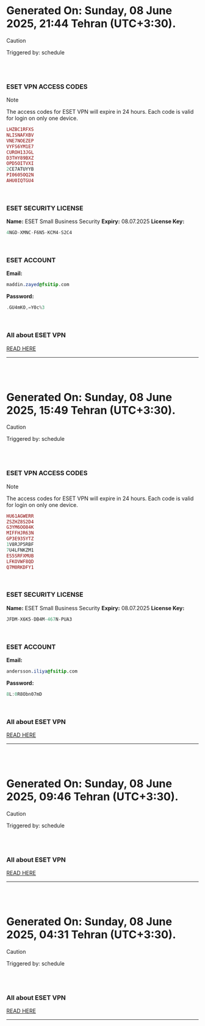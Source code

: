 # Generated On: Sunday, 08 June 2025, 21:44 Tehran (UTC+3:30).

> [!CAUTION]
> Triggered by: schedule

<br><br>

### ESET VPN ACCESS CODES

> [!NOTE]
> The access codes for ESET VPN will expire in 24 hours.
> Each code is valid for login on only one device.

```ruby
LHZBC1RFXS
NLISNAFXBV
VNE7NOEZEP
VYFS6YM1E7
CUROH13JGL
D3THY89BXZ
OPD5OITVXI
2CE7ATUYYB
PI0605OQ2N
AHU0IQTGU4
```

<br>

### ESET SECURITY LICENSE

**Name:** ESET Small Business Security
**Expiry:** 08.07.2025
**License Key:**

```POV-Ray SDL
4NGD-XMNC-F6N5-KCM4-S2C4
```

<br>

### ESET ACCOUNT

**Email:**

```CSS
maddin.zayed@fsitip.com
```

**Password:**

```POV-Ray SDL
.GU4mKO,=Y0c%3
```

<br>

### All about ESET VPN

[READ HERE](https://t.me/F_NiREvil/2113)

---

<br><br>

# Generated On: Sunday, 08 June 2025, 15:49 Tehran (UTC+3:30).

> [!CAUTION]
> Triggered by: schedule

<br><br>

### ESET VPN ACCESS CODES

> [!NOTE]
> The access codes for ESET VPN will expire in 24 hours.
> Each code is valid for login on only one device.

```ruby
HU61AGWERR
ZSZHZ8S2D4
G3YM6OO84K
MIFFHJR63N
GP3E935YTZ
1V8RJP5RBF
7U4LFNKZM1
ES5SRFXMUB
LFKOVWF8QD
Q7M0RKDFY1
```

<br>

### ESET SECURITY LICENSE

**Name:** ESET Small Business Security
**Expiry:** 08.07.2025
**License Key:**

```POV-Ray SDL
JFDM-X6K5-DB4M-467N-PUA3
```

<br>

### ESET ACCOUNT

**Email:**

```CSS
andersson.iliya@fsitip.com
```

**Password:**

```POV-Ray SDL
8L:0R8Obn07mD
```

<br>

### All about ESET VPN

[READ HERE](https://t.me/F_NiREvil/2113)

---

<br><br>

# Generated On: Sunday, 08 June 2025, 09:46 Tehran (UTC+3:30).

> [!CAUTION]
> Triggered by: schedule

<br><br>

### All about ESET VPN

[READ HERE](https://t.me/F_NiREvil/2113)

---

<br><br>

# Generated On: Sunday, 08 June 2025, 04:31 Tehran (UTC+3:30).

> [!CAUTION]
> Triggered by: schedule

<br><br>

### All about ESET VPN

[READ HERE](https://t.me/F_NiREvil/2113)

---

<br><br>

